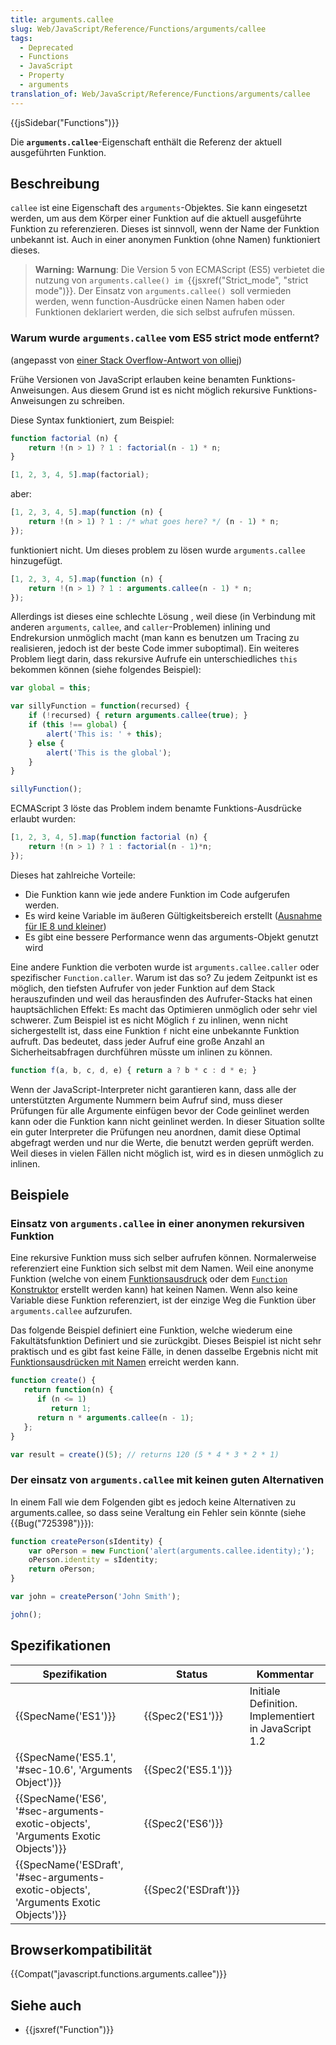 ```yaml
---
title: arguments.callee
slug: Web/JavaScript/Reference/Functions/arguments/callee
tags:
  - Deprecated
  - Functions
  - JavaScript
  - Property
  - arguments
translation_of: Web/JavaScript/Reference/Functions/arguments/callee
---
```

{{jsSidebar("Functions")}}

Die **`arguments.callee`**-Eigenschaft enthält die Referenz der aktuell ausgeführten Funktion.

## Beschreibung

`callee` ist eine Eigenschaft des `arguments`-Objektes. Sie kann eingesetzt werden, um aus dem Körper einer Funktion auf die aktuell ausgeführte Funktion zu referenzieren. Dieses ist sinnvoll, wenn der Name der Funktion unbekannt ist. Auch in einer anonymen Funktion (ohne Namen) funktioniert dieses.

> **Warning:** **Warnung**: Die Version 5 von ECMAScript (ES5) verbietet die nutzung von `arguments.callee() im `{{jsxref("Strict_mode", "strict mode")}}. Der Einsatz von `arguments.callee() `soll vermieden werden, wenn function-Ausdrücke einen Namen haben oder Funktionen deklariert werden, die sich selbst aufrufen müssen.

### Warum wurde `arguments.callee` vom ES5 strict mode entfernt?

(angepasst von [einer Stack Overflow-Antwort von olliej](http://stackoverflow.com/a/235760/578288))

Frühe Versionen von JavaScript erlauben keine benamten Funktions-Anweisungen. Aus diesem Grund ist es nicht möglich rekursive Funktions-Anweisungen zu schreiben.

Diese Syntax funktioniert, zum Beispiel:

```js
function factorial (n) {
    return !(n > 1) ? 1 : factorial(n - 1) * n;
}

[1, 2, 3, 4, 5].map(factorial);
```

aber:

```js
[1, 2, 3, 4, 5].map(function (n) {
    return !(n > 1) ? 1 : /* what goes here? */ (n - 1) * n;
});
```

funktioniert nicht. Um dieses problem zu lösen wurde `arguments.callee` hinzugefügt.

```js
[1, 2, 3, 4, 5].map(function (n) {
    return !(n > 1) ? 1 : arguments.callee(n - 1) * n;
});
```

Allerdings ist dieses eine schlechte Lösung , weil diese (in Verbindung mit anderen `arguments`, `callee`, and `caller`-Problemen) inlining und Endrekursion unmöglich macht (man kann es benutzen um Tracing zu realisieren, jedoch ist der beste Code immer suboptimal). Ein weiteres Problem liegt darin, dass rekursive Aufrufe ein unterschiedliches `this` bekommen können (siehe folgendes Beispiel):

```js
var global = this;

var sillyFunction = function(recursed) {
    if (!recursed) { return arguments.callee(true); }
    if (this !== global) {
        alert('This is: ' + this);
    } else {
        alert('This is the global');
    }
}

sillyFunction();
```

ECMAScript 3 löste das Problem indem benamte Funktions-Ausdrücke erlaubt wurden:

```js
[1, 2, 3, 4, 5].map(function factorial (n) {
    return !(n > 1) ? 1 : factorial(n - 1)*n;
});
```

Dieses hat zahlreiche Vorteile:

- Die Funktion kann wie jede andere Funktion im Code aufgerufen werden.
- Es wird keine Variable im äußeren Gültigkeitsbereich erstellt ([Ausnahme für IE 8 und kleiner](http://kangax.github.io/nfe/#example_1_function_expression_identifier_leaks_into_an_enclosing_scope))
- Es gibt eine bessere Performance wenn das arguments-Objekt genutzt wird

Eine andere Funktion die verboten wurde ist `arguments.callee.caller` oder spezifischer `Function.caller`. Warum ist das so? Zu jedem Zeitpunkt ist es möglich, den tiefsten Aufrufer von jeder Funktion auf dem Stack herauszufinden und weil das herausfinden des Aufrufer-Stacks hat einen hauptsächlichen Effekt: Es macht das Optimieren unmöglich oder sehr viel schwerer. Zum Beispiel ist es nicht Möglich `f` zu inlinen, wenn nicht sichergestellt ist, dass eine Funktion `f` nicht eine unbekannte Funktion aufruft. Das bedeutet, dass jeder Aufruf eine große Anzahl an Sicherheitsabfragen durchführen müsste um inlinen zu können.

```js
function f(a, b, c, d, e) { return a ? b * c : d * e; }
```

Wenn der JavaScript-Interpreter nicht garantieren kann, dass alle der unterstützten Argumente Nummern beim Aufruf sind, muss dieser Prüfungen für alle Argumente einfügen bevor der Code geinlinet werden kann oder die Funktion kann nicht geinlinet werden. In dieser Situation sollte ein guter Interpreter die Prüfungen neu anordnen, damit diese Optimal abgefragt werden und nur die Werte, die benutzt werden geprüft werden. Weil dieses in vielen Fällen nicht möglich ist, wird es in diesen unmöglich zu inlinen.

## Beispiele

### Einsatz von `arguments.callee` in einer anonymen rekursiven Funktion

Eine rekursive Funktion muss sich selber aufrufen können. Normalerweise referenziert eine Funktion sich selbst mit dem Namen. Weil eine anonyme Funktion (welche von einem [Funktionsausdruck](/de/docs/Web/JavaScript/Reference/Operators/function "JavaScript/Reference/Operators/Special/function") oder dem [`Function` Konstruktor](/de/docs/Web/JavaScript/Reference/Global_Objects/Function "JavaScript/Reference/Global_Objects/Function") erstellt werden kann) hat keinen Namen. Wenn also keine Variable diese Funktion referenziert, ist der einzige Weg die Funktion über `arguments.callee` aufzurufen.

Das folgende Beispiel definiert eine Funktion, welche wiederum eine Fakultätsfunktion Definiert und sie zurückgibt. Dieses Beispiel ist nicht sehr praktisch und es gibt fast keine Fälle, in denen dasselbe Ergebnis nicht mit [Funktionsausdrücken mit Namen](/de/docs/Web/JavaScript/Reference/Operators/function) erreicht werden kann.

```js
function create() {
   return function(n) {
      if (n <= 1)
         return 1;
      return n * arguments.callee(n - 1);
   };
}

var result = create()(5); // returns 120 (5 * 4 * 3 * 2 * 1)
```

### Der einsatz von `arguments.callee` mit keinen guten Alternativen

In einem Fall wie dem Folgenden gibt es jedoch keine Alternativen zu arguments.callee, so dass seine Veraltung ein Fehler sein könnte (siehe {{Bug("725398")}}):

```js
function createPerson(sIdentity) {
    var oPerson = new Function('alert(arguments.callee.identity);');
    oPerson.identity = sIdentity;
    return oPerson;
}

var john = createPerson('John Smith');

john();
```

## Spezifikationen

| Spezifikation                                                                                                    | Status                       | Kommentar                                            |
| ---------------------------------------------------------------------------------------------------------------- | ---------------------------- | ---------------------------------------------------- |
| {{SpecName('ES1')}}                                                                                         | {{Spec2('ES1')}}         | Initiale Definition. Implementiert in JavaScript 1.2 |
| {{SpecName('ES5.1', '#sec-10.6', 'Arguments Object')}}                                         | {{Spec2('ES5.1')}}     |                                                      |
| {{SpecName('ES6', '#sec-arguments-exotic-objects', 'Arguments Exotic Objects')}}     | {{Spec2('ES6')}}         |                                                      |
| {{SpecName('ESDraft', '#sec-arguments-exotic-objects', 'Arguments Exotic Objects')}} | {{Spec2('ESDraft')}} |                                                      |

## Browserkompatibilität

{{Compat("javascript.functions.arguments.callee")}}

## Siehe auch

- {{jsxref("Function")}}

